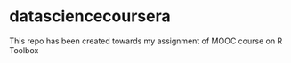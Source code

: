 # datasciencecoursera
This repo has been created towards my assignment of MOOC course on R Toolbox 
